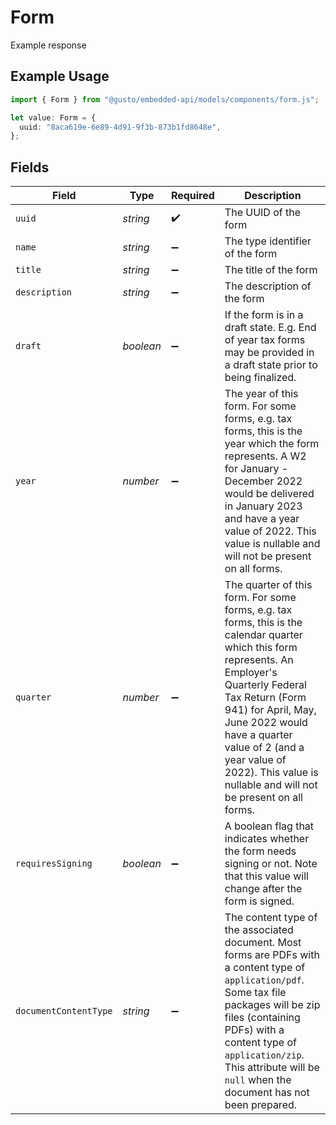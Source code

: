 # Form

Example response

## Example Usage

```typescript
import { Form } from "@gusto/embedded-api/models/components/form.js";

let value: Form = {
  uuid: "8aca619e-6e89-4d91-9f3b-873b1fd8648e",
};
```

## Fields

| Field                                                                                                                                                                                                                                                                                                                       | Type                                                                                                                                                                                                                                                                                                                        | Required                                                                                                                                                                                                                                                                                                                    | Description                                                                                                                                                                                                                                                                                                                 |
| --------------------------------------------------------------------------------------------------------------------------------------------------------------------------------------------------------------------------------------------------------------------------------------------------------------------------- | --------------------------------------------------------------------------------------------------------------------------------------------------------------------------------------------------------------------------------------------------------------------------------------------------------------------------- | --------------------------------------------------------------------------------------------------------------------------------------------------------------------------------------------------------------------------------------------------------------------------------------------------------------------------- | --------------------------------------------------------------------------------------------------------------------------------------------------------------------------------------------------------------------------------------------------------------------------------------------------------------------------- |
| `uuid`                                                                                                                                                                                                                                                                                                                      | *string*                                                                                                                                                                                                                                                                                                                    | :heavy_check_mark:                                                                                                                                                                                                                                                                                                          | The UUID of the form                                                                                                                                                                                                                                                                                                        |
| `name`                                                                                                                                                                                                                                                                                                                      | *string*                                                                                                                                                                                                                                                                                                                    | :heavy_minus_sign:                                                                                                                                                                                                                                                                                                          | The type identifier of the form                                                                                                                                                                                                                                                                                             |
| `title`                                                                                                                                                                                                                                                                                                                     | *string*                                                                                                                                                                                                                                                                                                                    | :heavy_minus_sign:                                                                                                                                                                                                                                                                                                          | The title of the form                                                                                                                                                                                                                                                                                                       |
| `description`                                                                                                                                                                                                                                                                                                               | *string*                                                                                                                                                                                                                                                                                                                    | :heavy_minus_sign:                                                                                                                                                                                                                                                                                                          | The description of the form                                                                                                                                                                                                                                                                                                 |
| `draft`                                                                                                                                                                                                                                                                                                                     | *boolean*                                                                                                                                                                                                                                                                                                                   | :heavy_minus_sign:                                                                                                                                                                                                                                                                                                          | If the form is in a draft state. E.g. End of year tax forms may be provided in a draft state prior to being finalized.                                                                                                                                                                                                      |
| `year`                                                                                                                                                                                                                                                                                                                      | *number*                                                                                                                                                                                                                                                                                                                    | :heavy_minus_sign:                                                                                                                                                                                                                                                                                                          | The year of this form. For some forms, e.g. tax forms, this is the year which the form represents. A W2 for January - December 2022 would be delivered in January 2023 and have a year value of 2022. This value is nullable and will not be present on all forms.                                                          |
| `quarter`                                                                                                                                                                                                                                                                                                                   | *number*                                                                                                                                                                                                                                                                                                                    | :heavy_minus_sign:                                                                                                                                                                                                                                                                                                          | The quarter of this form. For some forms, e.g. tax forms, this is the calendar quarter which this form represents. An Employer's Quarterly Federal Tax Return (Form 941) for April, May, June 2022 would have a quarter value of 2 (and a year value of 2022). This value is nullable and will not be present on all forms. |
| `requiresSigning`                                                                                                                                                                                                                                                                                                           | *boolean*                                                                                                                                                                                                                                                                                                                   | :heavy_minus_sign:                                                                                                                                                                                                                                                                                                          | A boolean flag that indicates whether the form needs signing or not. Note that this value will change after the form is signed.                                                                                                                                                                                             |
| `documentContentType`                                                                                                                                                                                                                                                                                                       | *string*                                                                                                                                                                                                                                                                                                                    | :heavy_minus_sign:                                                                                                                                                                                                                                                                                                          | The content type of the associated document. Most forms are PDFs with a content type of `application/pdf`. Some tax file packages will be zip files (containing PDFs) with a content type of `application/zip`. This attribute will be `null` when the document has not been prepared.                                      |
